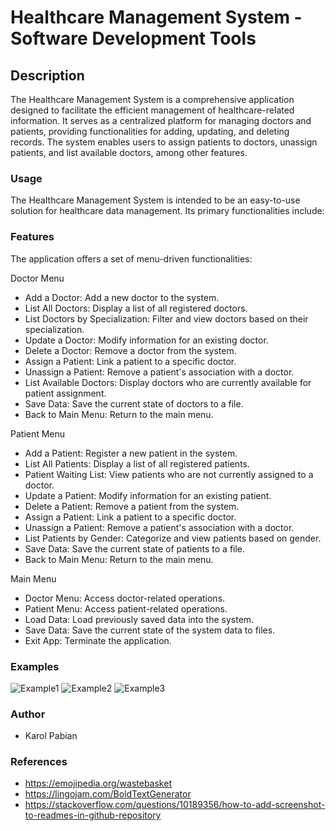 # Healthcare Management System - Software Development Tools

## Description

The Healthcare Management System is a comprehensive application designed to facilitate the efficient management of healthcare-related information. It serves as a centralized platform for managing doctors and patients, providing functionalities for adding, updating, and deleting records. The system enables users to assign patients to doctors, unassign patients, and list available doctors, among other features.


### Usage

The Healthcare Management System is intended to be an easy-to-use solution for healthcare data management. Its primary functionalities include:

### Features
The application offers a set of menu-driven functionalities:

Doctor Menu

- Add a Doctor: Add a new doctor to the system.
- List All Doctors: Display a list of all registered doctors.
- List Doctors by Specialization: Filter and view doctors based on their specialization.
- Update a Doctor: Modify information for an existing doctor.
- Delete a Doctor: Remove a doctor from the system.
- Assign a Patient: Link a patient to a specific doctor.
- Unassign a Patient: Remove a patient's association with a doctor.
- List Available Doctors: Display doctors who are currently available for patient assignment.
- Save Data: Save the current state of doctors to a file.
- Back to Main Menu: Return to the main menu.

Patient Menu

- Add a Patient: Register a new patient in the system.
- List All Patients: Display a list of all registered patients.
- Patient Waiting List: View patients who are not currently assigned to a doctor.
- Update a Patient: Modify information for an existing patient.
- Delete a Patient: Remove a patient from the system.
- Assign a Patient: Link a patient to a specific doctor.
- Unassign a Patient: Remove a patient's association with a doctor.
- List Patients by Gender: Categorize and view patients based on gender.
- Save Data: Save the current state of patients to a file.
- Back to Main Menu: Return to the main menu.

Main Menu

- Doctor Menu: Access doctor-related operations.
- Patient Menu: Access patient-related operations.
- Load Data: Load previously saved data into the system. 
- Save Data: Save the current state of the system data to files. 
- Exit App: Terminate the application.

### Examples
![Example1 ](screenshots/screenshot1.jpg)
![Example2 ](screenshots/screenshot2.jpg)
![Example3 ](screenshots/screenshot3.jpg)
### Author
- Karol Pabian

### References

- https://emojipedia.org/wastebasket
- https://lingojam.com/BoldTextGenerator
- https://stackoverflow.com/questions/10189356/how-to-add-screenshot-to-readmes-in-github-repository
